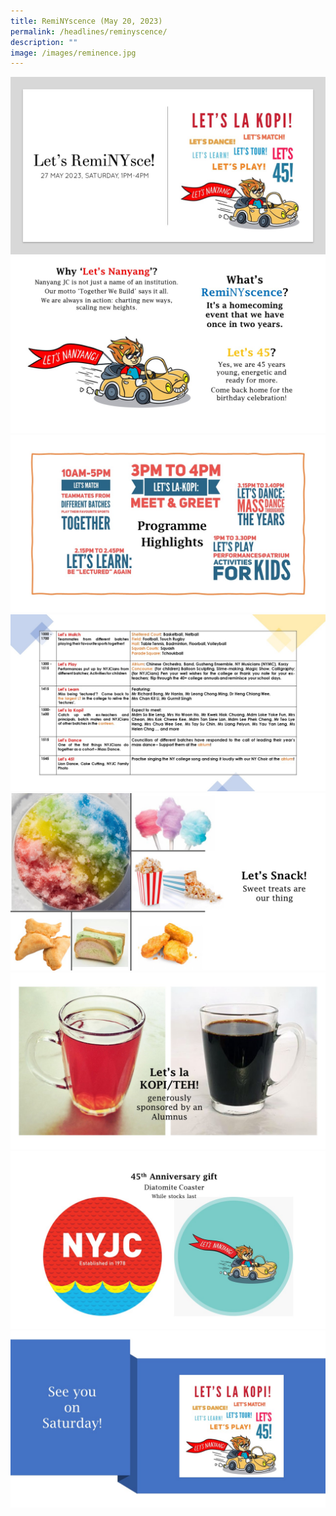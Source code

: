 ```yaml
---
title: RemiNYscence (May 20, 2023)
permalink: /headlines/reminyscence/
description: ""
image: /images/reminence.jpg
---
```

![](/images/slide1.JPG)
![](/images/slide2.JPG)
![](/images/slide3.JPG)
![](/images/slide4.JPG)
![](/images/slide5.JPG)
![](/images/slide6.JPG)
![](/images/slide7.JPG)
![](/images/slide8.JPG)



